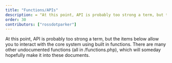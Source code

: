 ```yaml
---
title: "Functions/APIs"
description: = "At this point, API is probably too strong a term, but the items below allow you to interact with the core system using built in functions. There are many other undocumented functions (all in /functions.php), which will someday hopefully make it into these documents."
order: 30
contributors: ["rossdotparker"]
---
```


At this point, API is probably too strong a term, but the items below allow you to interact with the core system using built in functions. There are many other undocumented functions (all in /functions.php), which will someday hopefully make it into these documents.


